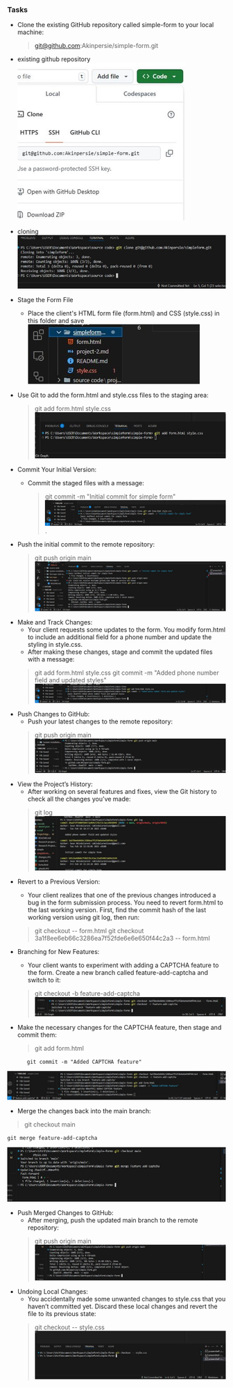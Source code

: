 ### Tasks
- Clone the existing GitHub repository called simple-form to your local machine:
    > git@github.com:Akinpersie/simple-form.git
-   existing github repository
![screenshot-1](github.JPG)
-   cloning
![screenshot-2](clone.JPG)
- Stage the Form File
    - Place the client's HTML form file (form.html) and CSS (style.css) in this folder and save
![screenshot-3](staging.jpg) 

- Use Git to add the form.html and style.css files to the staging area:
    > git add form.html style.css
![screenshot-4](gitadd.JPG)
- Commit Your Initial Version:
    - Commit the staged files with a message:
        > git commit -m "Initial commit for simple form"
![screenshot-5](comit.JPG).
- Push the initial commit to the remote repository:
    >  git push origin main
![screenshot-6](gitpush.JPG)

+ Make and Track Changes:
    + Your client requests some updates to the form. You modify form.html to include an additional field for a phone number and update the styling in style.css.
    + After making these changes, stage and commit the updated files with a message:
    > git add form.html style.css
    > git commit -m "Added phone number field and updated styles"
![screenshot-7](changes.JPG)
+ Push Changes to GitHub:
    + Push your latest changes to the remote repository:
    > git push origin main
![screenshot-8](pushchanges.JPG)
+ View the Project’s History:
    + After working on several features and fixes, view the Git history to check all the changes you've made:
    > git log
![screenshot-9](gitlog.JPG)
- Revert to a Previous Version:
    - Your client realizes that one of the previous changes introduced a bug in the form submission process. You need to revert form.html to the last working version. First, find the commit hash of the last working version using git log, then run:
    > git checkout <commit-hash> -- form.html
    > git checkout 3a1f8ee6eb66c3286ea7f52fde6e6e650f44c2a3 -- form.html
- Branching for New Features:
    - Your client wants to experiment with adding a CAPTCHA feature to the form. Create a new branch called feature-add-captcha and switch to it:
    > git checkout -b feature-add-captcha
![screenshot-10](checkout.JPG)
- Make the necessary changes for the CAPTCHA feature, then stage and commit them:
    > git add form.html

         git commit -m "Added CAPTCHA feature"
![screenshot-11](addcaptcha.JPG)
- Merge the changes back into the main branch:
> git checkout main
   
    git merge feature-add-captcha
![screenshot-12](merge.JPG)
- Push Merged Changes to GitHub:
    - After merging, push the updated main branch to the remote repository:
    > git push origin main
![screenshot-13](pushmerge.JPG)
- Undoing Local Changes:
    - You accidentally made some unwanted changes to style.css that you haven’t committed yet. Discard these local changes and revert the file to its previous state:
    > git checkout -- style.css
![screenshot-14](stylecheckout.JPG)
    